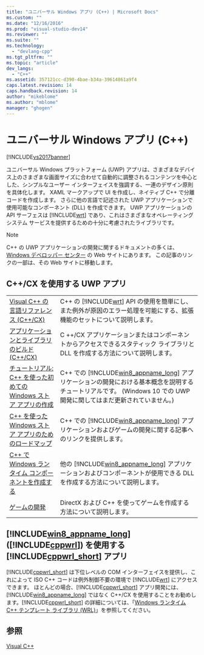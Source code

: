 ```yaml
---
title: "ユニバーサル Windows アプリ (C++) | Microsoft Docs"
ms.custom: ""
ms.date: "12/16/2016"
ms.prod: "visual-studio-dev14"
ms.reviewer: ""
ms.suite: ""
ms.technology: 
  - "devlang-cpp"
ms.tgt_pltfrm: ""
ms.topic: "article"
dev_langs: 
  - "C++"
ms.assetid: 357121cc-d390-4bae-b34a-39614861a9f4
caps.latest.revision: 14
caps.handback.revision: 14
author: "mikeblome"
ms.author: "mblome"
manager: "ghogen"
---
```

# ユニバーサル Windows アプリ (C++)
[!INCLUDE[vs2017banner](../assembler/inline/includes/vs2017banner.md)]

ユニバーサル Windows プラットフォーム \(UWP\) アプリは、さまざまなデバイス上のさまざまな画面サイズに合わせて自動的に調整されるコンテンツを中心とした、シンプルなユーザー インターフェイスを強調する、一連のデザイン原則を具体化します。 XAML マークアップで UI を作成し、ネイティブ C\+\+ で分離コードを作成します。 さらに他の言語で記述された UWP アプリケーションで使用可能なコンポーネント \(DLL\) を作成できます。 UWP アプリケーションの API サーフェスは [!INCLUDE[wrt](../atl/reference/includes/wrt_md.md)] であり、これはさまざまなオペレーティング システム サービスを提供するための十分に考慮されたライブラリです。  
  
> [!NOTE]
>  C\+\+ の UWP アプリケーションの開発に関するドキュメントの多くは、[Windows デベロッパー センター](http://go.microsoft.com/fwlink/p/?LinkId=255563) の Web サイトにあります。 この記事のリンクの一部は、その Web サイトに移動します。  
  
## C\+\+\/CX を使用する UWP アプリ  
  
|||  
|-|-|  
|[Visual C\+\+ の言語リファレンス \(C\+\+\/CX\)](http://go.microsoft.com/fwlink/p/?LinkId=255561)|C\+\+ の [!INCLUDE[wrt](../atl/reference/includes/wrt_md.md)] API の使用を簡単にし、また例外が原因のエラー処理を可能にする、拡張機能のセットについて説明します。|  
|[アプリケーションとライブラリのビルド \(C\+\+\/CX\)](http://go.microsoft.com/fwlink/p/?LinkId=264858)|C \+\+\/CX アプリケーションまたはコンポーネントからアクセスできるスタティック ライブラリと DLL を作成する方法について説明します。|  
|[チュートリアル: C\+\+ を使った初めての Windows ストア アプリの作成](http://go.microsoft.com/fwlink/p/?LinkId=255556)|C\+\+ での [!INCLUDE[win8_appname_long](../build/includes/win8_appname_long_md.md)] アプリケーションの開発における基本概念を説明するチュートリアルです。 \(Windows 10 での UWP 開発に関してはまだ更新されていません。\)|  
|[C\+\+ を使った Windows ストア アプリのためのロードマップ](http://go.microsoft.com/fwlink/p/?LinkId=255553)|C\+\+ での [!INCLUDE[win8_appname_long](../build/includes/win8_appname_long_md.md)] アプリケーションおよびゲームの開発に関する記事へのリンクを提供します。|  
|[C\+\+ で Windows ランタイム コンポーネントを作成する](http://go.microsoft.com/fwlink/p/?LinkId=255559)|他の [!INCLUDE[win8_appname_long](../build/includes/win8_appname_long_md.md)] アプリケーションおよびコンポーネントが使用できる DLL を作成する方法について説明します。|  
|[ゲームの開発](http://go.microsoft.com/fwlink/p/?LinkId=255554)|DirectX および C\+\+ を使ってゲームを作成する方法について説明します。|  
  
## [!INCLUDE[win8_appname_long](../build/includes/win8_appname_long_md.md)] \([!INCLUDE[cppwrl](../windows/includes/cppwrl_md.md)]\) を使用する [!INCLUDE[cppwrl_short](../windows/includes/cppwrl_short_md.md)] アプリ  
 [!INCLUDE[cppwrl_short](../windows/includes/cppwrl_short_md.md)] は下位レベルの COM インターフェイスを提供し、これによって ISO C\+\+ コードは例外制御不要の環境で [!INCLUDE[wrt](../atl/reference/includes/wrt_md.md)] にアクセスできます。 ほとんどの場合、[!INCLUDE[cppwrl_short](../windows/includes/cppwrl_short_md.md)] アプリ開発には、[!INCLUDE[win8_appname_long](../build/includes/win8_appname_long_md.md)] ではなく C\+\+\/CX を使用することをお勧めします。[!INCLUDE[cppwrl_short](../windows/includes/cppwrl_short_md.md)] の詳細については、「[Windows ランタイム C\+\+ テンプレート ライブラリ \(WRL\)](../Topic/Windows%20Runtime%20C++%20Template%20Library%20\(WRL\).md)」を参照してください。  
  
## 参照  
 [Visual C\+\+](../top/visual-cpp-in-visual-studio-2015.md)